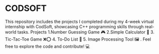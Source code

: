 # CODSOFT
This repository includes the projects I completed during my 4-week virtual internship with CodSoft, showcasing C++ programming skills through real-world tasks. Projects 1.Number Guessing Game 🎮 2.Simple Calculator 🧮 3. Tic-Tac-Toe Game ❌⭕ 4. To-Do List 📝 5. Image Processing Tool 🖼️ .  Feel free to explore the code and contribute! 💻
